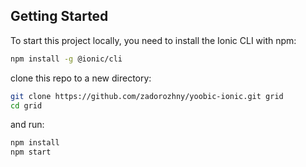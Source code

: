 ## Getting Started

To start this project locally, you need to install the Ionic CLI with npm:

```bash
npm install -g @ionic/cli
```

clone this repo to a new directory:

```bash
git clone https://github.com/zadorozhny/yoobic-ionic.git grid
cd grid
```

and run:

```bash
npm install
npm start
```